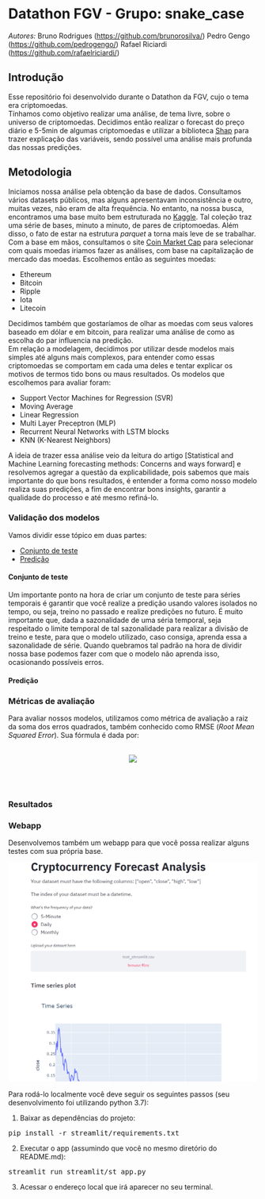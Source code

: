# Datathon FGV - Grupo: snake_case
<i> Autores: </i>
Bruno Rodrigues (https://github.com/brunorosilva/)
Pedro Gengo (https://github.com/pedrogengo/)
Rafael Riciardi (https://github.com/rafaelriciardi/)
## Introdução
Esse repositório foi desenvolvido durante o Datathon da FGV, cujo o tema era criptomoedas.
<br>
Tínhamos como objetivo realizar uma análise, de tema livre, sobre o universo de criptomoedas. Decidimos então realizar o forecast do preço diário e 5-5min de algumas criptomoedas e utilizar a biblioteca [Shap](https://github.com/slundberg/shap) para trazer explicação das variáveis, sendo possível uma análise mais profunda das nossas predições.

## Metodologia
Iniciamos nossa análise pela obtenção da base de dados. Consultamos vários datasets públicos, mas alguns apresentavam inconsistência e outro, muitas vezes, não eram de alta frequência. No entanto, na nossa busca, encontramos uma base muito bem estruturada no [Kaggle](https://www.kaggle.com/jorijnsmit/binance-full-history). Tal coleção traz uma série de bases, minuto a minuto, de pares de criptomoedas. Além disso, o fato de estar na estrutura *parquet* a torna mais leve de se trabalhar.
<br>
Com a base em mãos, consultamos o site [Coin Market Cap](https://coinmarketcap.com/pt-br/) para selecionar com quais moedas iriamos fazer as análises, com base na capitalização de mercado das moedas. Escolhemos então as seguintes moedas:

- Ethereum
- Bitcoin
- Ripple
- Iota
- Litecoin

Decidimos também que gostaríamos de olhar as moedas com seus valores baseado em dólar e em bitcoin, para realizar uma análise de como as escolha do par influencia na predição.
<br>
Em relação a modelagem, decidimos por utilizar desde modelos mais simples até alguns mais complexos, para entender como essas criptomoedas se comportam em cada uma deles e tentar explicar os motivos de termos tido bons ou maus resultados. Os modelos que escolhemos para avaliar foram:

- Support Vector Machines for Regression (SVR)
- Moving Average
- Linear Regression
- Multi Layer Preceptron (MLP)
- Recurrent Neural Networks with LSTM blocks
- KNN (K-Nearest Neighbors)

A ideia de trazer essa análise veio da leitura do artigo [Statistical and Machine Learning forecasting methods: Concerns and ways forward] e resolvemos agregar a questão da explicabilidade, pois sabemos que mais importante do que bons resultados, é entender a forma como nosso modelo realiza suas predições, a fim de encontrar bons insights, garantir a qualidade do processo e até mesmo refiná-lo.

### Validação dos modelos
Vamos dividir esse tópico em duas partes:
- [Conjunto de teste](#conjunto_teste)
- [Predição](#predicao)

#### <a name="conjunto_teste"></a>Conjunto de teste
Um importante ponto na hora de criar um conjunto de teste para séries temporais é garantir que você realize a predição usando valores isolados no tempo, ou seja, treino no passado e realize predições no futuro.
É muito importante que, dada a sazonalidade de uma séria temporal, seja respeitado o limite temporal de tal sazonalidade para realizar a divisão de treino e teste, para que o modelo utilizado, caso consiga, aprenda essa a sazonalidade de série. Quando quebramos tal padrão na hora de dividir nossa base podemos fazer com que o modelo não aprenda isso, ocasionando possíveis erros.

#### <a name="predicao"></a>Predição

### Métricas de avaliação
Para avaliar nossos modelos, utilizamos como métrica de avaliação a raiz da soma dos erros quadrados, também conhecido como RMSE (*Root Mean Squared Error*). Sua fórmula é dada por:
<br>
<br>
<p align="center">
  <img src="https://latex.codecogs.com/gif.latex?RMSE%20%3D%20%5Csqrt%7B%5Cfrac%7B%5Csum_%7Bi%3D1%7D%5E%7BN%7D%20%28%5Chat%7By%7D_t%20-%20y_t%29%5E2%7D%7BN%7D%7D" />
</p>
<br>
<br>

### Resultados

### Webapp
Desenvolvemos também um webapp para que você possa realizar alguns testes com sua própria base.

<p align="center">
  <img src="imgs/webapp_streamlit.PNG" />
</p>

Para rodá-lo localmente você deve seguir os seguintes passos (seu desenvolvimento foi utilizando python 3.7):

1. Baixar as dependências do projeto:
<pre>
pip install -r streamlit/requirements.txt
</pre>

2. Executar o app (assumindo que você no mesmo diretório do README.md):
<pre>
streamlit run streamlit/st_app.py
</pre>

3. Acessar o endereço local que irá aparecer no seu terminal.
